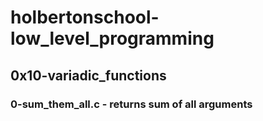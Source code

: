 # holbertonschool-low_level_programming
## 0x10-variadic_functions
### 0-sum_them_all.c - returns sum of all arguments
